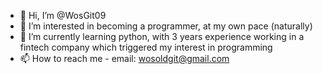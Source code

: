 - 👋 Hi, I’m @WosGit09
- 👀 I’m interested in becoming a programmer, at my own pace (naturally)
- 🌱 I’m currently learning python, with 3 years experience working in a fintech company which triggered my interest in programming
- 📫 How to reach me - email: wosoldgit@gmail.com

<!---
WosGit09/WosGit09 is a ✨ special ✨ repository because its `README.md` (this file) appears on your GitHub profile.
You can click the Preview link to take a look at your changes.
--->
